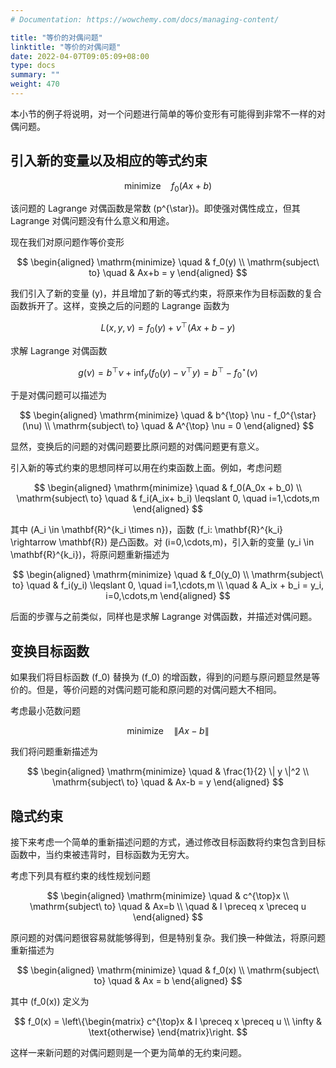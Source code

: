 ```yaml
---
# Documentation: https://wowchemy.com/docs/managing-content/

title: "等价的对偶问题"
linktitle: "等价的对偶问题"
date: 2022-04-07T09:05:09+08:00
type: docs
summary: ""
weight: 470
---
```


<!--more-->

本小节的例子将说明，对一个问题进行简单的等价变形有可能得到非常不一样的对偶问题。

## 引入新的变量以及相应的等式约束

$$
\mathrm{minimize} \quad f_0(Ax+b)
$$

该问题的 Lagrange 对偶函数是常数 \(p^{\star}\)。即使强对偶性成立，但其 Lagrange 对偶问题没有什么意义和用途。

现在我们对原问题作等价变形

$$
\begin{aligned}
    \mathrm{minimize} \quad & f_0(y) \\
    \mathrm{subject\ to} \quad & Ax+b = y
\end{aligned}
$$

我们引入了新的变量 \(y\)，并且增加了新的等式约束，将原来作为目标函数的复合函数拆开了。这样，变换之后的问题的 Lagrange 函数为

$$
L(x, y, \nu) = f_0(y) + \nu^{\top}(Ax+b-y)
$$

求解 Lagrange 对偶函数

$$
g(\nu) = b^{\top} \nu + \inf_y (f_0(y) - \nu^{\top} y) = b^{\top} - f_0^{\star}(\nu)
$$

于是对偶问题可以描述为

$$
\begin{aligned}
    \mathrm{minimize} \quad & b^{\top} \nu - f_0^{\star}(\nu) \\
    \mathrm{subject\ to} \quad & A^{\top} \nu = 0
\end{aligned}
$$

显然，变换后的问题的对偶问题要比原问题的对偶问题更有意义。

引入新的等式约束的思想同样可以用在约束函数上面。例如，考虑问题

$$
\begin{aligned}
    \mathrm{minimize} \quad & f_0(A_0x + b_0) \\
    \mathrm{subject\ to} \quad & f_i(A_ix+ b_i) \leqslant 0, \quad i=1,\cdots,m
\end{aligned}
$$

其中 \(A_i \in \mathbf{R}^{k_i \times n}\)，函数 \(f_i: \mathbf{R}^{k_i} \rightarrow \mathbf{R}\) 是凸函数。对 \(i=0,\cdots,m\)，引入新的变量 \(y_i \in \mathbf{R}^{k_i}\)，将原问题重新描述为

$$
\begin{aligned}
    \mathrm{minimize} \quad & f_0(y_0) \\
    \mathrm{subject\ to} \quad & f_i(y_i) \leqslant 0, \quad i=1,\cdots,m \\
    \quad & A_ix + b_i = y_i, i=0,\cdots,m
\end{aligned}
$$

后面的步骤与之前类似，同样也是求解 Lagrange 对偶函数，并描述对偶问题。

## 变换目标函数

如果我们将目标函数 \(f_0\) 替换为 \(f_0\) 的增函数，得到的问题与原问题显然是等价的。但是，等价问题的对偶问题可能和原问题的对偶问题大不相同。

考虑最小范数问题

$$
\mathrm{minimize} \quad \| Ax-b \|
$$

我们将问题重新描述为

$$
\begin{aligned}
    \mathrm{minimize} \quad & \frac{1}{2} \| y \|^2 \\
    \mathrm{subject\ to} \quad & Ax-b = y
\end{aligned}
$$

## 隐式约束

接下来考虑一个简单的重新描述问题的方式，通过修改目标函数将约束包含到目标函数中，当约束被违背时，目标函数为无穷大。

考虑下列具有框约束的线性规划问题

$$
\begin{aligned}
    \mathrm{minimize} \quad & c^{\top}x \\
    \mathrm{subject\ to} \quad & Ax=b \\
    \quad & l \preceq x \preceq u
\end{aligned}
$$

原问题的对偶问题很容易就能够得到，但是特别复杂。我们换一种做法，将原问题重新描述为

$$
\begin{aligned}
    \mathrm{minimize} \quad & f_0(x) \\
    \mathrm{subject\ to} \quad & Ax = b
\end{aligned}
$$

其中 \(f_0(x)\) 定义为

$$
f_0(x) = \left\{\begin{matrix}
    c^{\top}x & l \preceq x \preceq u \\
    \infty & \text{otherwise}
\end{matrix}\right.
$$

这样一来新问题的对偶问题则是一个更为简单的无约束问题。